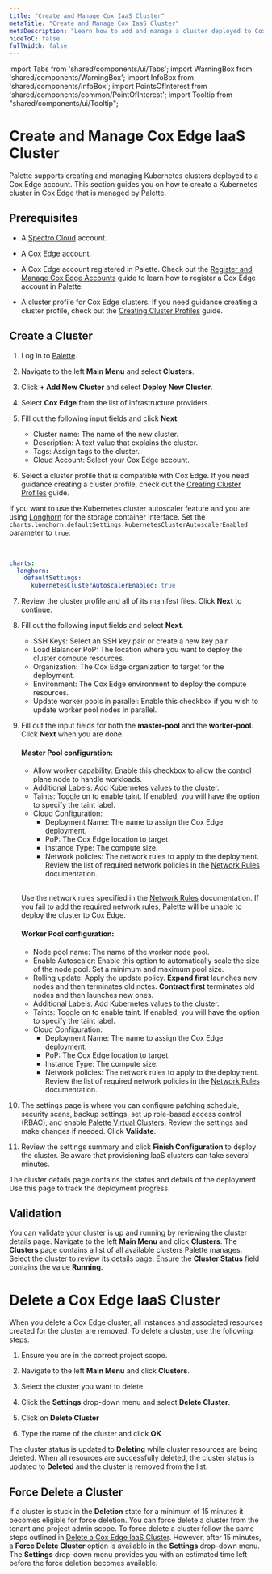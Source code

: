 ```yaml
---
title: "Create and Manage Cox IaaS Cluster"
metaTitle: "Create and Manage Cox IaaS Cluster"
metaDescription: "Learn how to add and manage a cluster deployed to Cox Edge."
hideToC: false
fullWidth: false
---
```


import Tabs from 'shared/components/ui/Tabs';
import WarningBox from 'shared/components/WarningBox';
import InfoBox from 'shared/components/InfoBox';
import PointsOfInterest from 'shared/components/common/PointOfInterest';
import Tooltip from "shared/components/ui/Tooltip";

# Create and Manage Cox Edge IaaS Cluster


Palette supports creating and managing Kubernetes clusters deployed to a Cox Edge account. This section guides you on how to create a Kubernetes cluster in Cox Edge that is managed by Palette.

## Prerequisites

- A [Spectro Cloud](https://console.spectrocloud.com) account.

- A [Cox Edge](https://portal.coxedge.com/login) account. 

- A Cox Edge account registered in Palette. Check out the [Register and Manage Cox Edge Accounts](/clusters/public-cloud/cox-edge/add-cox-edge-accounts) guide to learn how to register a Cox Edge account in Palette.

- A cluster profile for Cox Edge clusters. If you need guidance creating a cluster profile, check out the [Creating Cluster Profiles](/cluster-profiles/task-define-profile) guide.


## Create a Cluster

1.  Log in to [Palette](https://console.spectrocloud.com).


2. Navigate to the left **Main Menu** and select **Clusters**.


3. Click **+ Add New Cluster** and select **Deploy New Cluster**.


4. Select **Cox Edge** from the list of infrastructure providers.


5. Fill out the following input fields and click **Next**.
 
    - Cluster name: The name of the new cluster.
    - Description:  A text value that explains the cluster.
    - Tags: Assign tags to the cluster.
    - Cloud Account: Select your Cox Edge account.


6. Select a cluster profile that is compatible with Cox Edge. If you need guidance creating a cluster profile, check out the [Creating Cluster Profiles](/cluster-profiles/task-define-profile) guide.

<WarningBox>

If you want to use the Kubernetes cluster autoscaler feature and you are using [Longhorn](/integrations/longhorn) for the storage container interface. Set the `charts.longhorn.defaultSettings.kubernetesClusterAutoscalerEnabled` parameter to `true`.

<br />


```yaml
charts:
  longhorn:
    defaultSettings:
      kubernetesClusterAutoscalerEnabled: true
```


</WarningBox>


7. Review the cluster profile and all of its manifest files. Click **Next** to continue.


8. Fill out the following input fields and select **Next**.
    - SSH Keys: Select an SSH key pair or create a new key pair. 
    - Load Balancer PoP: The location where you want to deploy the cluster compute resources.
    - Organization: The Cox Edge organization to target for the deployment.
    - Environment:  The Cox Edge environment to deploy the compute resources.
    - Update worker pools in parallel: Enable this checkbox if you wish to update worker pool nodes in parallel.

9. Fill out the input fields for both the **master-pool** and the **worker-pool**.  Click **Next** when you are done.
    #### Master Pool configuration:
    - Allow worker capability: Enable this checkbox to allow the control plane node to handle workloads.
    - Additional Labels: Add Kubernetes values to the cluster.
    - Taints: Toggle on to enable taint. If enabled, you will have the option to specify the taint label.
    - Cloud Configuration: 
        - Deployment Name: The name to assign the Cox Edge deployment.
        - PoP: The Cox Edge location to target.
        - Instance Type: The compute size.
        - Network policies: The network rules to apply to the deployment. Review the list of required network policies in the [Network Rules](/clusters/public-cloud/cox-edge/network-rules) documentation.
    
    <br />

    <WarningBox>

    Use the network rules specified in the [Network Rules](/clusters/public-cloud/cox-edge/network-rules) documentation. If you fail to add the required network rules, Palette will be unable to deploy the cluster to Cox Edge.

    </WarningBox>

      #### Worker Pool configuration:
      - Node pool name: The name of the worker node pool.
      - Enable Autoscaler: Enable this option to automatically scale the size of the node pool. Set a minimum and maximum pool size.
      - Rolling update: Apply the update policy. **Expand first** launches new nodes and then terminates old notes. **Contract first** terminates old nodes and then launches new ones.
      - Additional Labels: Add Kubernetes values to the cluster.
      - Taints: Toggle on to enable taint. If enabled, you will have the option to specify the taint label.
      - Cloud Configuration: 
        - Deployment Name: The name to assign the Cox Edge deployment.
        - PoP: The Cox Edge location to target.
        - Instance Type: The compute size.
        - Network policies: The network rules to apply to the deployment. Review the list of required network policies in the [Network Rules](/clusters/public-cloud/cox-edge/network-rules) documentation.


10. The settings page is where you can configure patching schedule, security scans, backup settings, set up role-based access control (RBAC), and enable [Palette Virtual Clusters](/devx/palette-virtual-clusters). Review the settings and make changes if needed. Click **Validate**.


11. Review the settings summary and click **Finish Configuration** to deploy the cluster. Be aware that provisioning IaaS clusters can take several minutes.

The cluster details page contains the status and details of the deployment. Use this page to track the deployment progress.


## Validation

You can validate your cluster is up and running by reviewing the cluster details page. Navigate to the left **Main Menu** and click **Clusters**. The **Clusters** page contains a list of all available clusters Palette manages. Select the cluster to review its details page. Ensure the **Cluster Status** field contains the value **Running**.


# Delete a Cox Edge IaaS Cluster

When you delete a Cox Edge cluster, all instances and associated resources created for the cluster are removed. To delete a cluster, use the following steps. 


1. Ensure you are in the correct project scope.


2. Navigate to the left **Main Menu** and click **Clusters**.


3. Select the cluster you want to delete.


4. Click the **Settings** drop-down menu and select **Delete Cluster**.


5. Click on **Delete Cluster**


6. Type the name of the cluster and click **OK**

The cluster status is updated to **Deleting** while cluster resources are being deleted. When all resources are successfully deleted, the cluster status is updated to **Deleted** and the cluster is removed from the list.

## Force Delete a Cluster

If a cluster is stuck in the **Deletion** state for a minimum of 15 minutes it becomes eligible for force deletion. You can force delete a cluster from the tenant and project admin scope.
To force delete a cluster follow the same steps outlined in [Delete a Cox Edge IaaS Cluster](#delete-a-cox-edge-iaas-cluster). However, after 15 minutes, a **Force Delete Cluster** option is available in the **Settings** drop-down menu. The **Settings** drop-down menu provides you with an estimated time left before the force deletion becomes available.

<br />
